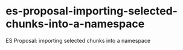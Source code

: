 # es-proposal-importing-selected-chunks-into-a-namespace
ES Proposal: importing selected chunks into a namespace
